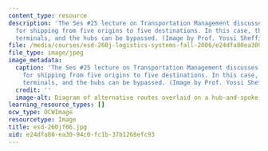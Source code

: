 ```yaml
---
content_type: resource
description: 'The Ses #25 lecture on Transportation Management discusses various arrangements
  for shipping from five origins to five destinations. In this case, there are regional
  terminals, and the hubs can be bypassed. (Image by Prof. Yossi Sheffi.)'
file: /media/courses/esd-260j-logistics-systems-fall-2006/e24dfa80ea3094c0fc1b37b1268efc93_esd-260jf06.jpg
file_type: image/jpeg
image_metadata:
  caption: 'The Ses #25 lecture on Transportation Management discusses various arrangements
    for shipping from five origins to five destinations. In this case, there are regional
    terminals, and the hubs can be bypassed. (Image by Prof. Yossi Sheffi.)'
  credit: ''
  image-alt: Diagram of alternative routes overlaid on a hub-and-spoke arrangement.
learning_resource_types: []
ocw_type: OCWImage
resourcetype: Image
title: esd-260jf06.jpg
uid: e24dfa80-ea30-94c0-fc1b-37b1268efc93
---
```

